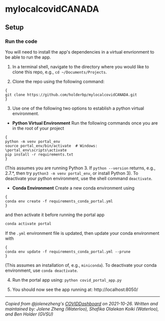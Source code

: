 # mylocalcovidCANADA

## Setup

### Run the code

You will need to install the app's dependencies in a virtual envrionment to be able to run the app.

1. In a terminal shell, navigate to the directory where you would like to clone this repo, e.g., ``cd ~/Documents/Projects``.

2. Clone the repo using the following command:
```
{
git clone https://github.com/holderbp/mylocalcovidCANADA.git
}
```

3. Use one of the following two options to establish a python virtual environment.
- **Python Virtual Environment** Run the following commands once you are in the root of your project
```
{
python -m venv portal_env
source portal_env/bin/activate  # Windows: \portal_env\scripts\activate
pip install -r requirements.txt
}
```
(This assumes you are running Python 3. If ``python --version`` returns, e.g., 2.7.*, then try ``python3 -m venv portal_env``, or install Python 3). To deactivate your python environment, use the shell command ``deactivate``.
- **Conda Environment** Create a new conda environment using
```
{
conda env create -f requirements_conda_portal.yml
}
```
and then activate it before running the portal app
```bash
conda activate portal
```
If the ``.yml`` environment file is updated, then update your conda environment with
```
{
conda env update -f requirements_conda_portal.yml --prune
}
```
(This assumes an installation of, e.g., ``miniconda``). To deactivate your conda environment, use ``conda deactivate``.

4. Run the portal app using: ```python covid_portal_app.py```

5. You should now see the app running at: http://localhost:8050/

---
*Copied from @jolenezheng's [COVIDDashboard](https://github.com/jolenezheng/COVIDDashboard) on 2021-10-26. Written and maintained by: Jolene Zheng (Waterloo), Shafika Olalekan Koiki (Waterloo), and Ben Holder (GVSU)*

